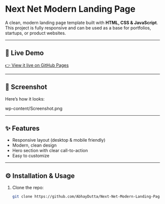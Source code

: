 # Next Net Modern Landing Page

A clean, modern landing page template built with **HTML, CSS & JavaScript**.  
This project is fully responsive and can be used as a base for portfolios, startups, or product websites.

---

## 🚀 Live Demo

[👉 View it live on GitHub Pages](https://abhaydutta.github.io/Next-Net-Modern-Landing-Page/)

---

## 📸 Screenshot

Here’s how it looks:

wp-content/Screenshot.png

---

## ✨ Features

- Responsive layout (desktop & mobile friendly)  
- Modern, clean design  
- Hero section with clear call-to-action  
- Easy to customize  

---

## ⚙️ Installation & Usage

1. Clone the repo:
   ```bash
   git clone https://github.com/AbhayDutta/Next-Net-Modern-Landing-Page.git

